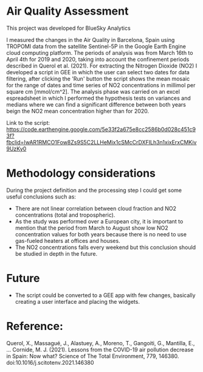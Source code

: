 # Air Quality Assessment

This project was developed for BlueSky Analytics

I measured the changes in the Air Quality in Barcelona, Spain using TROPOMI data from the satellite Sentinel-5P in the Google Earth Engine cloud computing platform. The periods of analysis was from March 16th to April 4th for 2019 and 2020, taking into account the confinement periods described in Querol et al. (2021).
For extracting the Nitrogen Dioxide (NO2) I developed a script in GEE in which the user can select two dates for data filtering, after clicking the 'Run' button the script shows the mean mosaic for the range of dates and time series of NO2 concentrations in millimol per square cm [mmol/cm^2].
The analysis phase was carried on an excel espreadsheet in which I performed the hypothesis tests on variances and medians where we can find a significant difference between both years beign the NO2 mean concentration higher than for 2020. 

Link to the script: https://code.earthengine.google.com/5e33f2a675e8cc2586b0d028c451c93f?fbclid=IwAR1RMCO1Fow8Zs9S5C2LLHeMix1cSMcCrDXFILh3n1xixErxCMKiv9UzKy0


# Methodology considerations
During the project definition and the processing step I could get some useful conclusions such as:
- There are not linear correlation between cloud fraction and NO2 concentrations (total and tropospheric).
- As the study was performed over a European city, it is important to mention that the period from March to August show low NO2 concentration values for both years because there is no need to use gas-fueled heaters at offices and houses.
- The NO2 concentrations falls every weekend but this conclusion should be studied in depth in the future.


# Future 
- The script could be converted to a GEE app with few changes, basically creating a user interface and placing the widgets.

# Reference: 
Querol, X., Massagué, J., Alastuey, A., Moreno, T., Gangoiti, G., Mantilla, E., … Cornide, M. J. (2021). Lessons from the COVID-19 air pollution decrease in Spain: Now what? Science of The Total Environment, 779, 146380. doi:10.1016/j.scitotenv.2021.146380 
